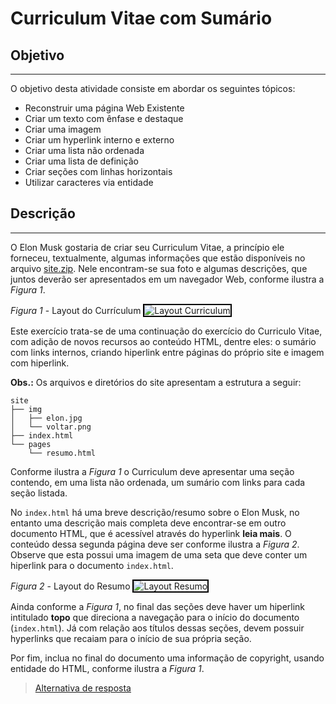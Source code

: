 # Curriculum Vitae com Sumário

## Objetivo
---

O objetivo desta atividade consiste em abordar os seguintes tópicos:

- Reconstruir uma página Web Existente
- Criar um texto com ênfase e destaque
- Criar uma imagem
- Criar um hyperlink interno e externo
- Criar uma lista não ordenada
- Criar uma lista de definição
- Criar seções com linhas horizontais
- Utilizar caracteres via entidade
  
## Descrição
---

O Elon Musk gostaria de criar seu Curriculum Vitae, a princípio ele forneceu, textualmente, algumas informações que estão disponíveis no arquivo [site.zip](site.zip). Nele encontram-se sua foto e algumas descrições, que juntos deverão ser apresentados em um navegador Web, conforme ilustra a *Figura 1*.

*Figura 1* - Layout do Currículum
<img src="assets/screen-curriculum.png" alt="Layout Curriculum" style="border: 2px solid #000">

Este exercício trata-se de uma continuação do exercício do Curriculo Vitae, com adição de novos recursos ao conteúdo HTML, dentre eles: o sumário com links internos, criando hiperlink entre páginas do próprio site e imagem com hiperlink.

**Obs.:** Os arquivos e diretórios do site apresentam a estrutura a seguir:

```
site
├── img
│   ├── elon.jpg
│   └── voltar.png
├── index.html
└── pages
    └── resumo.html
```

Conforme ilustra a *Figura 1* o Curriculum deve apresentar uma seção contendo, em uma lista não ordenada, um sumário com links para cada seção listada.

No `index.html` há uma breve descrição/resumo sobre o Elon Musk, no entanto uma descrição mais completa deve encontrar-se em outro documento HTML, que é acessível através do hyperlink **leia mais**. O conteúdo dessa segunda página deve ser conforme ilustra a *Figura 2*. Observe que esta possui uma imagem de uma seta que deve conter um hiperlink para o documento `index.html`.

*Figura 2* - Layout do Resumo
<img src="assets/screen-resumo.png" alt="Layout Resumo" style="border: 2px solid #000">

Ainda conforme a *Figura 1*, no final das seções deve haver um hiperlink intitulado **topo** que direciona a navegação para o início do documento (`index.html`). Já com relação aos títulos dessas seções, devem possuir hyperlinks que recaiam para o início de sua própria seção.

Por fim, inclua no final do documento uma informação de copyright, usando entidade do HTML, conforme ilustra a *Figura 1*.

> [Alternativa de resposta](site-response/)
